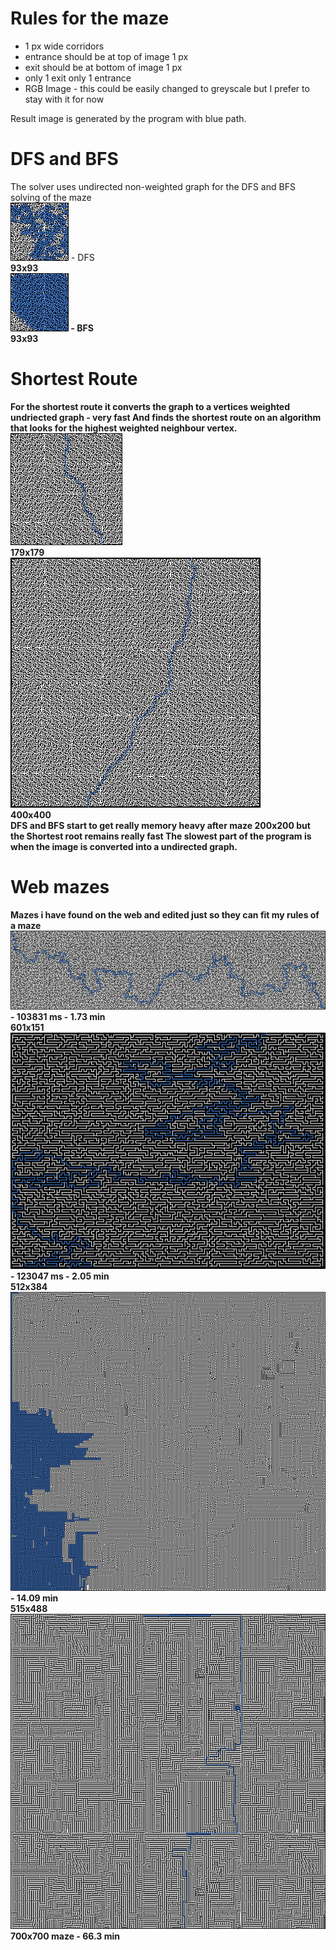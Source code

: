 # Rules for the maze
+ 1 px wide corridors
+ entrance should be at top of image 1 px 
+ exit should be at bottom of image 1 px
+ only 1 exit only 1 entrance
+ RGB Image - this could be easily changed to greyscale but I prefer to stay with it for now

Result image is generated by the program with blue path.


# DFS and BFS<br>
The solver uses undirected non-weighted graph for the DFS and BFS solving of the maze<br>
![alt tag](https://raw.githubusercontent.com/zakupower/Maze-Solver/master/mazes/maze15Solved%20DFS.png) - DFS<br>
<b>93x93<b><br>
![alt tag](https://raw.githubusercontent.com/zakupower/Maze-Solver/master/mazes/maze15Solved%20BFS.png) - BFS<br>
<b>93x93<b><br>
# Shortest Route
For the shortest route it converts the graph to a vertices weighted undriected graph - very fast
And finds the shortest route on an algorithm that looks for the highest weighted neighbour vertex.<br>
![alt tag](https://raw.githubusercontent.com/zakupower/Maze-Solver/master/mazes/maze19Solved%20ShortestRoute.png)<br>
<b>179x179<b><br>
![alt tag](https://raw.githubusercontent.com/zakupower/Maze-Solver/master/mazes/mazeBossSolved%20ShortestRoute.png)<br>
<b>400x400<b><br>
DFS and BFS start to get really memory heavy after maze 200x200 but the Shortest root remains really fast
The slowest part of the program is when the image is converted into a undirected graph.
# Web mazes
Mazes i have found on the web and edited just so they can fit my rules of a maze<br>
![alt tag](https://raw.githubusercontent.com/zakupower/Maze-Solver/master/mazes/webMaze2Solved%20ShortestRoute.png) - 103831 ms - 1.73 min<br>
<b>601x151<b><br>
![alt tag](https://raw.githubusercontent.com/zakupower/Maze-Solver/master/mazes/webMaze3Solved%20ShortestRoute.png) - 123047 ms - 2.05 min<br>
<b>512x384<b><br>
![alt tag](https://raw.githubusercontent.com/zakupower/Maze-Solver/master/mazes/webMazeSolved%20ShortestRoute.png) - 14.09 min<br>
<b>515x488<b><br>
![alt tag](https://raw.githubusercontent.com/zakupower/Maze-Solver/master/mazes/webMaze5Solved%20ShortestRoute.png)<br> <b>700x700 maze</b> - 66.3 min
